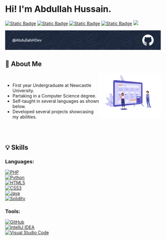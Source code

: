 <h1 align="left"><b>Hi! I'm Abdullah Hussain.</b></h1>
<p align="left">
    <a href="https://github.com/AbdullahHDev/AbdullahHDev"><img alt="Static Badge" src="https://img.shields.io/badge/status-updating-purple"></a>
    <a href="https://github.com/python/cpython"><img alt="Static Badge" src="https://img.shields.io/badge/Python-3.10-red"></a>  
    <a href="https://github.com/openjdk/jdk"><img alt="Static Badge" src="https://img.shields.io/badge/Java_SE-22-pink"></a>  
    <a href="https://github.com/ethereum/solidity"><img alt="Static Badge" src="https://img.shields.io/badge/Solidity-v0.8.18-orange"></a> 
    <a href="https://github.com/AbdullahHDev/AbdullahHDev"><img src="https://img.shields.io/github/stars/AbdullahHDev/AbdullahHDev.svg"></a>
</p>  
</p>  
<p align="left">
  <img src="assets\top-banner.png" alt="top-banner" />
</p>

## 👤 **About Me**
<picture><img align="right" src="assets/computer-anm.gif" width = 200px></picture>
<br>

- First year Undergraduate at Newcastle University.
- Partaking in a Computer Science degree.
- Self-taught in several languages as shown below.
- Developed several projects showcasing my abilities.

<br><br>



## 💡 **Skills**
### **Languages:**
<p align="left">
  <a href="https://www.php.net/"><img alt="PHP" src="https://img.shields.io/badge/PHP-777BB4.svg?&style=for-the-badge&logo=php&logoColor=white"/></a><br>
  <a href="https://www.python.org/"><img alt="Python" src="https://img.shields.io/badge/Python-3776AB.svg?&style=for-the-badge&logo=python&logoColor=white"/></a><br>
  <a href="https://developer.mozilla.org/en-US/docs/Web/HTML"><img alt="HTML5" src="https://img.shields.io/badge/HTML-E34F26.svg?&style=for-the-badge&logo=html5&logoColor=white"/></a><br>
  <a href="https://developer.mozilla.org/en-US/docs/Web/CSS"><img alt="CSS3" src="https://img.shields.io/badge/CSS-1572B6.svg?&style=for-the-badge&logo=css3&logoColor=white"/></a><br>
  <a href="https://www.java.com/"><img alt="Java" src="https://img.shields.io/badge/Java-ED8B00.svg?&style=for-the-badge&logo=java&logoColor=white"/></a><br>
  <a href="https://soliditylang.org/"><img alt="Solidity" src="https://img.shields.io/badge/Solidity-363636.svg?&style=for-the-badge&logo=solidity&logoColor=white"/></a>
</p>

### **Tools:**
<p align="left">
  <a href="https://github.com/"><img alt="GitHub" src="https://img.shields.io/badge/GitHub-181717.svg?&style=for-the-badge&logo=github&logoColor=white"/></a><br>
  <a href="https://www.jetbrains.com/idea/"><img alt="IntelliJ IDEA" src="https://img.shields.io/badge/IntelliJ_IDEA-000000.svg?&style=for-the-badge&logo=intellij-idea&logoColor=white"/></a><br>
  <a href="https://code.visualstudio.com/"><img alt="Visual Studio Code" src="https://img.shields.io/badge/Visual_Studio_Code-007ACC.svg?&style=for-the-badge&logo=visual-studio-code&logoColor=white"/></a>
</p>

